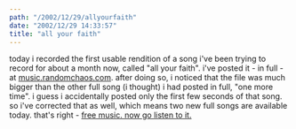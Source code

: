```yaml
---
path: "/2002/12/29/allyourfaith" 
date: "2002/12/29 14:33:57" 
title: "all your faith" 
---
```

<p>today i recorded the first usable rendition of a song i've been trying to record for about a month now, called "all your faith". i've posted it - in full - at <a href="http://music.randomchaos.com/">music.randomchaos.com</a>. after doing so, i noticed that the file was much bigger than the other full song (i thought) i had posted in full, "one more time". i guess i accidentally posted only the first few seconds of that song. so i've corrected that as well, which means two new full songs are available today. that's right - <a href="http://music.randomchaos.com/">free music. now go listen to it.</a></p>